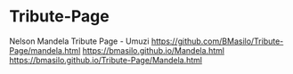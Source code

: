 # Tribute-Page
Nelson Mandela Tribute Page - Umuzi
https://github.com/BMasilo/Tribute-Page/mandela.html
 https://bmasilo.github.io/Mandela.html
  https://bmasilo.github.io/Tribute-Page/Mandela.html
